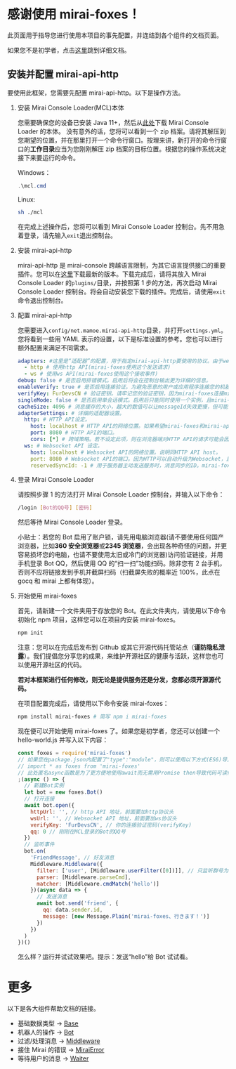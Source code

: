 # 感谢使用 mirai-foxes！

此页面用于指导您进行使用本项目的事先配置，并连结到各个组件的文档页面。

如果您不是初学者，点击[这里](#更多)跳到详细文档。

## 安装并配置 mirai-api-http

要使用此框架，您需要先配置 mirai-api-http。以下是操作方法。

1. 安装 Mirai Console Loader(MCL)本体

   您需要确保您的设备已安装 Java 11+，然后从[此处](https://github.com/iTXTech/mirai-console-loader/releases)下载 Mirai Console Loader 的本体。
   没有意外的话，您将可以看到一个 zip 档案。请将其解压到您期望的位置，并在那里打开一个命令行窗口。按理来讲，新打开的命令行窗口的**工作目录**应当为您刚刚解压 zip 档案的目标位置。根据您的操作系统决定接下来要运行的命令。

   Windows：

   ```powershell
   .\mcl.cmd
   ```

   Linux:

   ```bash
   sh ./mcl
   ```

   在完成上述操作后，您将可以看到 Mirai Console Loader 控制台。先不用急着登录，请先输入`exit`退出控制台。

2. 安装 mirai-api-http

   mirai-api-http 是 mirai-console 跨越语言限制，为其它语言提供接口的重要插件。您可以在[这里](https://github.com/project-mirai/mirai-api-http/releases)下载最新的版本。下载完成后，请将其放入 Mirai Console Loader 的`plugins/`目录，并按照第 1 步的方法，再次启动 Mirai Console Loader 控制台。将会自动安装您下载的插件。完成后，请使用`exit`命令退出控制台。

3. 配置 mirai-api-http

   您需要进入`config/net.mamoe.mirai-api-http`目录，并打开`settings.yml`。您将看到一些用 YAML 表示的设置，以下是标准设置的参考。您也可以进行额外配置来满足不同需求。

   ```yaml
   adapters: #这里是“适配器”的配置，用于指定mirai-api-http要使用的协议。由于websocket协议目前还不支持上传文件，请同时使用2个。
     - http # 使用http API(mirai-foxes使用这个发送请求)
     - ws # 使用ws API(mirai-foxes使用这个接收事件)
   debug: false # 是否启用排错模式。启用后将会在控制台输出更为详细的信息。
   enableVerify: true # 是否启用连接验证。为避免恶意的用户或应用程序连接您的机器人，建议保持打开状态。
   verifyKey: FurDevsCN # 验证密钥。请牢记您的验证密钥，因为mirai-foxes连接mirai-api-http时必须指定此项。
   singleMode: false # 是否启用单会话模式。启用后只能同时使用一个实例，且mirai-foxes不兼容，请勿开启。
   cacheSize: 4096 # 消息缓存的大小，越大的数值可以让messageId失效更慢，但可能会占用更多的系统资源。
   adapterSettings: # 详细的适配器设置。
     http: # HTTP API设定。
       host: localhost # HTTP API的网络位置。如果希望mirai-foxes和mirai-api-http在同一台设备上运行，请设定为localhost，否则您可以使用IP地址。
       port: 8080 # HTTP API的端口。
       cors: [*] # 跨域策略。若不设定此项，则在浏览器端对HTTP API的请求可能会因同源策略而无法正常使用。
     ws: # Websocket API 设定。
       host: localhost # Websocket API的网络位置。说明同HTTP API host。
       port: 8080 # Websocket API的端口。因为HTTP可以自动升级为Websocket，且HTTP API和Websocket API路径无冲突，故允许重复端口。
       reservedSyncId: -1 # 用于服务器主动发送服务时，消息同步的ID。mirai-foxes不使用ws向服务器发送消息，故可以设定为任意值。
   ```

4. 登录 Mirai Console Loader

   请按照步骤 1 的方法打开 Mirai Console Loader 控制台，并输入以下命令：

   ```bash
   /login [Bot的QQ号] [密码]
   ```

   然后等待 Mirai Console Loader 登录。

   小贴士：若您的 Bot 启用了账户锁，请先用电脑浏览器(请不要使用任何国产浏览器，比如**360 安全浏览器**或**2345 浏览器**，会出现各种奇怪的问题，并更容易损坏您的电脑，也请不要使用太旧或冷门的浏览器)访问验证链接，并用手机登录 Bot QQ，然后使用 QQ 的“扫一扫”功能扫码。除非您有 2 台手机，否则不应将链接发到手机并截屏扫码（扫截屏失败的概率近 100%，此点在 gocq 和 mirai 上都有体现）。

5. 开始使用 mirai-foxes

   首先，请新建一个文件夹用于存放您的 Bot。在此文件夹内，请使用以下命令初始化 npm 项目，这样您可以在项目内安装 mirai-foxes。

   ```bash
   npm init
   ```

   注意：您可以在完成后发布到 Github 或其它开源代码托管站点（**谨防隐私泄露**）。我们提倡您分享您的成果，来维护开源社区的健康与活跃，这样您也可以使用开源社区的代码。

   **若对本框架进行任何修改，则无论是提供服务还是分发，您都必须开源源代码。**

   在项目配置完成后，请使用以下命令安装 mirai-foxes：

   ```bash
   npm install mirai-foxes # 简写 npm i mirai-foxes
   ```

   现在便可以开始使用 mirai-foxes 了。如果您是初学者，您还可以创建一个 hello-world.js 并写入以下内容：

   ```js
   const foxes = require('mirai-foxes')
   // 如果您在package.json内配置了"type":"module"，则可以使用以下方式(ES6)导入mirai-foxes：
   // import * as foxes from 'mirai-foxes'
   // 此处匿名async函数是为了更方便地使用await而无需用Promise then导致代码可读性下降
   ;(async () => {
     // 新建Bot实例
     let bot = new foxes.Bot()
     // 打开连接
     await bot.open({
       httpUrl: '', // http API 地址，前面要加http协议头
       wsUrl: '', // Websocket API 地址，前面要加ws协议头
       verifyKey: 'FurDevsCN', // 你的连接验证密码(verifyKey)
       qq: 0 // 刚刚在MCL登录的Bot的QQ号
     })
     // 监听事件
     bot.on(
       'FriendMessage', // 好友消息
       Middleware.Middleware({
         filter: ['user', [Middleware.userFilter([0])]], // 只监听群号为0的群
         parser: [Middleware.parseCmd],
         matcher: [Middleware.cmdMatch('hello')]
       })(async data => {
         // 发送消息
         await bot.send('friend', {
           qq: data.sender.id,
           message: [new Message.Plain('mirai-foxes、行きます！')]
         })
       })
     )
   })()
   ```

   怎么样？运行并试试效果吧。提示：发送“hello”给 Bot 试试看。

# 更多

以下是各大组件帮助文档的链接。

- 基础数据类型 -> [Base](Base.md)
- 机器人的操作 -> [Bot](Bot/README.md)
- 过滤/处理消息 -> [Middleware](Middleware.md)
- 接住 Mirai 的错误 -> [MiraiError](MiraiError.md)
- 等待用户的消息 -> [Waiter](Waiter.md)
